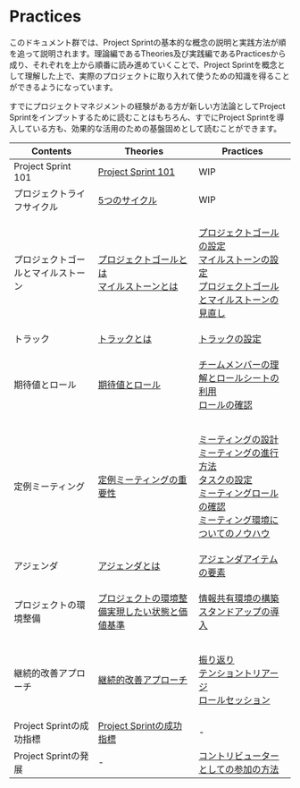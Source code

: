 # Practices

このドキュメント群では、Project Sprintの基本的な概念の説明と実践方法が順を追って説明されます。理論編であるTheories及び実践編であるPracticesから成り、それぞれを上から順番に読み進めていくことで、Project Sprintを概念として理解した上で、実際のプロジェクトに取り入れて使うための知識を得ることができるようになっています。

すでにプロジェクトマネジメントの経験がある方が新しい方法論としてProject Sprintをインプットするために読むことはもちろん、すでにProject Sprintを導入している方も、効果的な活用のための基盤固めとして読むことができます。

| Contents            | Theories                                                                                                          | Practices                                                                                                                                                                                                                                                                                                                  |
| ------------------- | ----------------------------------------------------------------------------------------------------------------- | -------------------------------------------------------------------------------------------------------------------------------------------------------------------------------------------------------------------------------------------------------------------------------------------------------------------------- |
| Project Sprint 101  | [Project Sprint 101](../theories/101.md)                                                                          | WIP                                                                                                                                                                                                                                                                                                                        |
| プロジェクトライフサイクル       | [5つのサイクル](../theories/project\_lifecycle.md)                                                                      | WIP                                                                                                                                                                                                                                                                                                                        |
| プロジェクトゴールとマイルストーン   | <p><a href="../../v3.3/theories/project_goals.md">プロジェクトゴールとは</a><br><a href="broken-reference">マイルストーンとは</a></p> | <p><a href="project_goals.md">プロジェクトゴールの設定</a><br><a href="broken-reference">マイルストーンの設定</a><br><a href="../../v3.3/practices/reviewing_project_goals_and_milestones.md">プロジェクトゴールとマイルストーンの見直し</a></p>                                                                                                                      |
| トラック                | [トラックとは](../theories/tracks.md)                                                                                   | [トラックの設定](../../v3.3/practices/tracks.md)                                                                                                                                                                                                                                                                                  |
| 期待値とロール             | [期待値とロール](../theories/rolls.md)                                                                                   | <p><a href="../../v3.3/practices/rolls.md">チームメンバーの理解とロールシートの利用</a><br><a href="../../v3.3/practices/reviewing_rolls.md">ロールの確認</a></p>                                                                                                                                                                                    |
| 定例ミーティング            | [定例ミーティングの重要性](../../v3.3/theories/meetings.md)                                                                   | <p><a href="../../v3.3/practices/meetings.md">ミーティングの設計</a><br><a href="../../v3.3/practices/holding_meetings.md">ミーティングの進行方法</a><br><a href="tasks.md">タスクの設定</a><br><a href="../../v3.3/practices/meeting_rolls.md">ミーティングロールの確認</a><br><a href="../../v3.3/practices/meeting_environments.md">ミーティング環境についてのノウハウ</a></p> |
| アジェンダ               | [アジェンダとは](../../v3.3/theories/agenda.md)                                                                          | [アジェンダアイテムの要素](agenda.md)                                                                                                                                                                                                                                                                                                  |
| プロジェクトの環境整備         | [プロジェクトの環境整備実現したい状態と価値基準](../theories/project\_environments.md)                                                   | <p><a href="../../v3.3/practices/project_environments.md">情報共有環境の構築</a><br><a href="stand-up_meetings.md">スタンドアップの導入</a></p>                                                                                                                                                                                               |
| 継続的改善アプローチ          | [継続的改善アプローチ](../theories/continuous\_improvement\_approach.md)                                                    | <p><a href="../../v3.3/practices/looking_back.md">振り返り</a><br><a href="broken-reference">テンショントリアージ</a><br><a href="broken-reference">ロールセッション</a></p>                                                                                                                                                                     |
| Project Sprintの成功指標 | [Project Sprintの成功指標](../../v3.1/tutorial/section4-4.md)                                                          | -                                                                                                                                                                                                                                                                                                                          |
| Project Sprintの発展   | -                                                                                                                 | [コントリビューターとしての参加の方法](broken-reference)                                                                                                                                                                                                                                                                                     |
